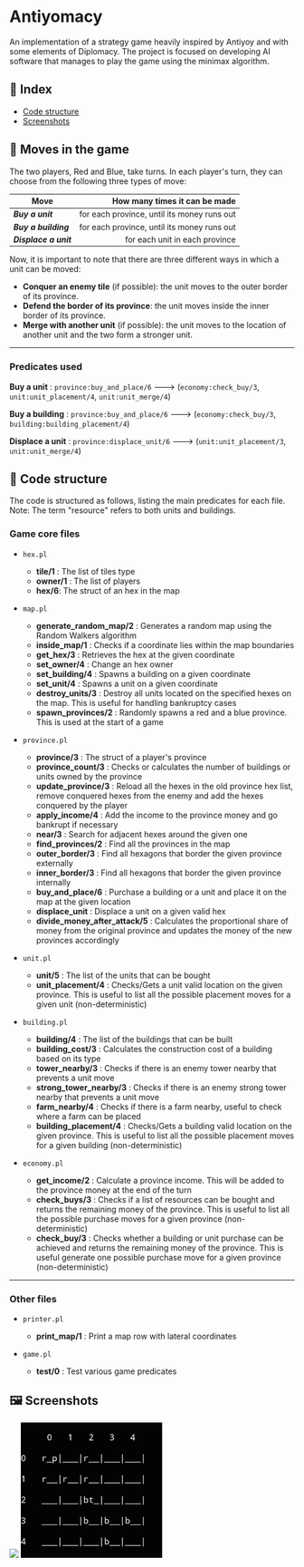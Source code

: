 # **Antiyomacy**
An implementation of a strategy game heavily inspired by Antiyoy and with some elements of Diplomacy. The project is focused on developing AI software that manages to play the game using the minimax algorithm.


<a name="index"></a>
## 📘 Index

* [Code structure](#code_structure)
* [Screenshots](#screenshots)

<a name="game_moves"></a>
## 🎲 Moves in the game
The two players, Red and Blue, take turns. In each player's turn, they can choose from the following three types of move:

| Move  | How many times it can be made |  
|---|---:|
|***Buy a unit*** | for each province, until its money runs out  |
|***Buy a building***   |  for each province, until its money runs out |
|***Displace a unit***   |  for each unit in each province | 

Now, it is important to note that there are three different ways in which a unit can be moved:
- **Conquer an enemy tile** (if possible): the unit moves to the outer border of its province.
- **Defend the border of its province**: the unit moves inside the inner border of its province.
- **Merge with another unit** (if possible): the unit moves to the location of another unit and the two form a stronger unit.

---
### Predicates used

**Buy a unit** : 
`province:buy_and_place/6` ---> (`economy:check_buy/3`, `unit:unit_placement/4`, `unit:unit_merge/4`)

**Buy a building** : 
`province:buy_and_place/6` ---> (`economy:check_buy/3`, `building:building_placement/4`)

**Displace a unit** : 
`province:displace_unit/6` ---> (`unit:unit_placement/3`, `unit:unit_merge/4`)

<a name="code_structure"></a>
## 📐 Code structure
The code is structured as follows, listing the main predicates for each file.
Note: The term "resource" refers to both units and buildings.

### Game core files

- `hex.pl`
    - **tile/1** : The list of tiles type
    - **owner/1** : The list of players
    - **hex/6**: The struct of an hex in the map

- `map.pl`
    - **generate_random_map/2** : Generates a random map using the Random Walkers algorithm
    - **inside_map/1** : Checks if a coordinate lies within the map boundaries
    - **get_hex/3** : Retrieves the hex at the given coordinate
    - **set_owner/4** : Change an hex owner
    - **set_building/4** : Spawns a building on a given coordinate
    - **set_unit/4** : Spawns a unit on a given coordinate
    - **destroy_units/3** : Destroy all units located on the specified hexes on the map. This is useful for handling bankruptcy cases
    - **spawn_provinces/2** : Randomly spawns a red and a blue province. This is used at the start of a game
- `province.pl`
    - **province/3** : The struct of a player's province
    - **province_count/3** : Checks or calculates the number of buildings or units owned by the province
    - **update_province/3** : Reload all the hexes in the old province hex list, remove conquered hexes from the enemy and add the hexes conquered by the player
    - **apply_income/4** : Add the income to the province money and go bankrupt if necessary
    - **near/3** : Search for adjacent hexes around the given one
    - **find_provinces/2** : Find all the provinces in the map
    - **outer_border/3** : Find all hexagons that border the given province externally
    - **inner_border/3** : Find all hexagons that border the given province internally
    - **buy_and_place/6** : Purchase a building or a unit and place it on the map at the given location
    - **displace_unit** : Displace a unit on a given valid hex
    - **divide_money_after_attack/5** : Calculates the proportional share of money from the original province and updates the money of the new provinces accordingly

- `unit.pl`
    - **unit/5** : The list of the units that can be bought
    - **unit_placement/4** : Checks/Gets a unit valid location on the given province. This is useful to list all the possible placement moves for a given unit (non-deterministic)

- `building.pl`
    - **building/4** : The list of the buildings that can be built
    - **building_cost/3** : Calculates the construction cost of a building based on its type
    - **tower_nearby/3** : Checks if there is an enemy tower nearby that prevents a unit move
    - **strong_tower_nearby/3** : Checks if there is an enemy strong tower nearby that prevents a unit move
    - **farm_nearby/4** : Checks if there is a farm nearby, useful to check where a farm can be placed
    - **building_placement/4** : Checks/Gets a building valid location on the given province. This is useful to list all the possible placement moves for a given building (non-deterministic)

- `economy.pl`
    - **get_income/2** : Calculate a province income. This will be added to the province money at the end of the turn
    - **check_buys/3** : Checks if a list of resources can be bought and returns the remaining money of the province. This is useful to list all the possible purchase moves for a given province (non-deterministic)
    - **check_buy/3** : Checks whether a building or unit purchase can be achieved and returns the remaining money of the province. This is useful generate one possible purchase move for a given province (non-deterministic)
---
### Other files

- `printer.pl`
    - **print_map/1** : Print a map row with lateral coordinates

- `game.pl`
    - **test/0** : Test various game predicates

<a name="screenshots"></a>
## 🖼 Screenshots

<img src="https://github.com/MrPio/Antiyomacy/assets/22773005/158ca404-f159-4d62-9689-b9e68fd537fa" width="250rem">
<img src="img/screen1.png" width="250rem">
